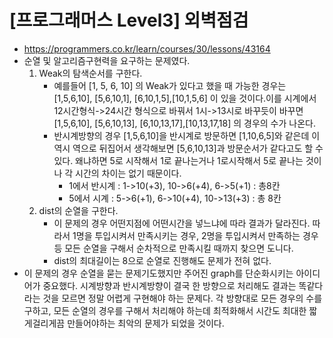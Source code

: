 # [프로그래머스 Level3] 외벽점검
- https://programmers.co.kr/learn/courses/30/lessons/43164
- 순열 및 알고리즘구현력을 요구하는 문제였다. 
  1. Weak의 탐색순서를 구한다.
      - 예를들어 [1, 5, 6, 10] 의 Weak가 있다고 했을 때 가능한 경우는 [1,5,6,10], [5,6,10,1], [6,10,1,5],[10,1,5,6] 이 있을 것이다.이를 시계에서 12시간형식->24시간 형식으로 바꿔서 1시->13시로 바꾸듯이 바꾸면 [1,5,6,10], [5,6,10,13], [6,10,13,17],[10,13,17,18] 의 경우의 수가 나온다.
      - 반시계방향의 경우 [1,5,6,10]을 반시계로 방문하면 [1,10,6,5]와 같은데 이 역시 역으로 뒤집어서 생각해보면 [5,6,10,13]과 방문순서가 같다고도 할 수 있다. 왜냐하면 5로 시작해서 1로 끝나는거나 1로시작해서 5로 끝나는 것이나 각 시간의 차이는 없기 때문이다. 
        - 1에서 반시계 : 1->10(+3), 10->6(+4), 6->5(+1) : 총8칸
        - 5에서 시계 : 5->6(+1), 6->10(+4), 10->13(+3) : 총 8칸
  2. dist의 순열을 구한다.
      - 이 문제의 경우 어떤지점에 어떤시간을 넣느냐에 따라 결과가 달라진다. 따라서 1명을 투입시켜서 만족시키는 경우, 2명을 투입시켜서 만족하는 경우 등 모든 순열을 구해서 순차적으로 만족시킬 때까지 찾으면 도니다.
      - dist의 최대길이는 8으로 순열로 진행해도 문제가 전혀 없다.
- 이 문제의 경우 순열을 묻는 문제기도했지만 주어진 graph를 단순화시키는 아이디어가 중요했다. 시계방향과 반시계방향이 결국 한 방향으로 처리해도 결과는 똑같다라는 것을 모르면 정말 어렵게 구현해야 하는 문제다. 각 방향대로 모든 경우의 수를 구하고, 모든 순열의 경우를 구해서 처리해야 하는데 최적화해서 시간도 최대한 짧게걸리게끔 만들어야하는 최악의 문제가 되었을 것이다.
